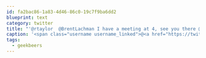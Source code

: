 ```yaml
---
id: fa2bac86-1a83-4d46-86c0-19c7f9ba6dd2
blueprint: text
category: twitter
title: "'@rtaylor  @BrentLachman I have a meeting at 4, see you there @ 5 #geekbeers"
caption: '<span class="username username_linked">@<a href="https://twitter.com/rtaylor" title="Elon Musk">rtaylor</a></span>  <span class="username username_linked">@<a href="https://twitter.com/BrentLachman" title="Brent Lachman">BrentLachman</a></span> I have a meeting at 4, see you there @ 5 <span class="hashtag hashtag_local">#<a href="http://tweettemp.darylchymko.ca/?tag=geekbeers">geekbeers</a>'
tags:
  - geekbeers
---
```

